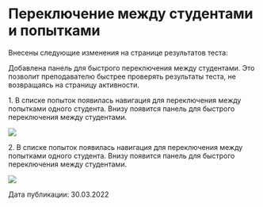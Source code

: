# Переключение между студентами и попытками

Внесены следующие изменения на странице результатов теста:

Добавлена панель для быстрого переключения между студентами. Это позволит преподавателю быстрее проверять результаты теста, не возвращаясь на страницу активности.

1\. В списке попыток появилась навигация для переключения между попытками одного студента. Внизу появится панель для быстрого переключения между студентами.

![](https://lh3.googleusercontent.com/xmPuIRy-7f\_Z0o\_1HhCYL6rTbD4jR-WM5bby9NwxJ7SbGXCR9Tv8aJtekvZ8rJOmh4JuM5cRiTwxxXx862b8v-O0TQrNwoCKVsEI4WwFjhNo6cRyrpiNNd7B2mogqqA6u2cbJ2Ci)

2\. В списке попыток появилась навигация для переключения между попытками одного студента. Внизу появится панель для быстрого переключения между студентами.

![](https://lh4.googleusercontent.com/RGO9YAi\_CHfj5ukXU2JLfeuHyL4v6OKl19BlizJ9fvEVCXCyySHCInJysHhV5slWfHvjj1vNbrRxxw14mHkMPye0kTlZyaBiq\_JXBkMbHm19e8AgbOLWbZo1fr567ylkQnaeRi91)

Дата публикации: 30.03.2022
